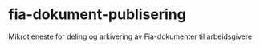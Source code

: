 # fia-dokument-publisering
Mikrotjeneste for deling og arkivering av Fia-dokumenter til arbeidsgivere

